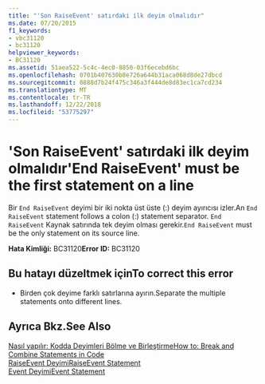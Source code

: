 ```yaml
---
title: "'Son RaiseEvent' satırdaki ilk deyim olmalıdır"
ms.date: 07/20/2015
f1_keywords:
- vbc31120
- bc31120
helpviewer_keywords:
- BC31120
ms.assetid: 51aea522-5c4c-4ec0-8850-03f6ecebd6bc
ms.openlocfilehash: 0701b407630b8e726a644b31aca068d8de27dbcd
ms.sourcegitcommit: 0888d7b24f475c346a3f444de8d83ec1ca7cd234
ms.translationtype: MT
ms.contentlocale: tr-TR
ms.lasthandoff: 12/22/2018
ms.locfileid: "53775297"
---
```

# <a name="end-raiseevent-must-be-the-first-statement-on-a-line"></a><span data-ttu-id="26720-102">'Son RaiseEvent' satırdaki ilk deyim olmalıdır</span><span class="sxs-lookup"><span data-stu-id="26720-102">'End RaiseEvent' must be the first statement on a line</span></span>
<span data-ttu-id="26720-103">Bir `End RaiseEvent` deyimi bir iki nokta üst üste (:) deyim ayırıcısı izler.</span><span class="sxs-lookup"><span data-stu-id="26720-103">An `End RaiseEvent` statement follows a colon (:) statement separator.</span></span> <span data-ttu-id="26720-104">`End RaiseEvent` Kaynak satırında tek deyim olması gerekir.</span><span class="sxs-lookup"><span data-stu-id="26720-104">`End RaiseEvent` must be the only statement on its source line.</span></span>  
  
 <span data-ttu-id="26720-105">**Hata Kimliği:** BC31120</span><span class="sxs-lookup"><span data-stu-id="26720-105">**Error ID:** BC31120</span></span>  
  
## <a name="to-correct-this-error"></a><span data-ttu-id="26720-106">Bu hatayı düzeltmek için</span><span class="sxs-lookup"><span data-stu-id="26720-106">To correct this error</span></span>  
  
-   <span data-ttu-id="26720-107">Birden çok deyime farklı satırlarına ayırın.</span><span class="sxs-lookup"><span data-stu-id="26720-107">Separate the multiple statements onto different lines.</span></span>  
  
## <a name="see-also"></a><span data-ttu-id="26720-108">Ayrıca Bkz.</span><span class="sxs-lookup"><span data-stu-id="26720-108">See Also</span></span>  
 [<span data-ttu-id="26720-109">Nasıl yapılır: Kodda Deyimleri Bölme ve Birleştirme</span><span class="sxs-lookup"><span data-stu-id="26720-109">How to: Break and Combine Statements in Code</span></span>](../../visual-basic/programming-guide/program-structure/how-to-break-and-combine-statements-in-code.md)  
 [<span data-ttu-id="26720-110">RaiseEvent Deyimi</span><span class="sxs-lookup"><span data-stu-id="26720-110">RaiseEvent Statement</span></span>](../../visual-basic/language-reference/statements/raiseevent-statement.md)  
 [<span data-ttu-id="26720-111">Event Deyimi</span><span class="sxs-lookup"><span data-stu-id="26720-111">Event Statement</span></span>](../../visual-basic/language-reference/statements/event-statement.md)
